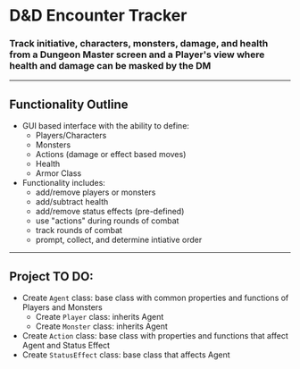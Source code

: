 # D&D Encounter Tracker

### Track initiative, characters, monsters, damage, and health from a Dungeon Master screen and a Player's view where health and damage can be masked by the DM
---

## Functionality Outline

* GUI based interface with the ability to define:
    - Players/Characters
    - Monsters
    - Actions (damage or effect based moves)
    - Health
    - Armor Class
* Functionality includes:
    - add/remove players or monsters
    - add/subtract health
    - add/remove status effects (pre-defined)
    - use "actions" during rounds of combat
    - track rounds of combat
    - prompt, collect, and determine intiative order

---

## Project TO DO:


* Create `Agent` class: base class with common properties and functions of Players and Monsters
    * Create `Player` class: inherits Agent
    * Create `Monster` class: inherits Agent
* Create `Action` class: base class with properties and functions that affect Agent and Status Effect
* Create `StatusEffect` class: base class that affects Agent